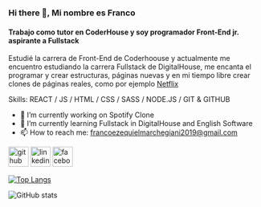 ### Hi there 👋, Mi nombre es Franco 
#### Trabajo como tutor en CoderHouse y soy programador Front-End jr. aspirante a Fullstack

Estudié la carrera de Front-End de Coderhoouse y actualmente me encuentro estudiando la carrera Fullstack de DigitalHouse, me encanta el programar y crear estructuras, páginas nuevas y en mi tiempo libre crear clones de páginas reales, como por ejemplo [Netflix](https://franco-ezequiel-marchegiani.github.io/netflix-clone/)

Skills: REACT / JS / HTML / CSS / SASS / NODE.JS / GIT & GITHUB

- 🔭 I’m currently working on Spotify Clone 
- 🌱 I’m currently learning Fullstack in DigitalHouse and English Software 
- 📫 How to reach me: francoezequielmarchegiani2019@gmail.com 


[<img src='https://cdn.jsdelivr.net/npm/simple-icons@3.0.1/icons/github.svg' alt='github' height='40'>](https://github.com/Franco-Ezequiel-Marchegiani)  [<img src='https://cdn.jsdelivr.net/npm/simple-icons@3.0.1/icons/linkedin.svg' alt='linkedin' height='40'>](https://www.linkedin.com/in/https://www.linkedin.com/in/franco-ezequiel-marchegiani-7b8712199//)  [<img src='https://cdn.jsdelivr.net/npm/simple-icons@3.0.1/icons/facebook.svg' alt='facebook' height='40'>](https://www.facebook.com/https://www.facebook.com/eze.cavs1)  

[![Top Langs](https://github-readme-stats.vercel.app/api/top-langs/?username=Franco-Ezequiel-Marchegiani)](https://github.com/anuraghazra/github-readme-stats)

![GitHub stats](https://github-readme-stats.vercel.app/api?username=Franco-Ezequiel-Marchegiani&show_icons=true)  

